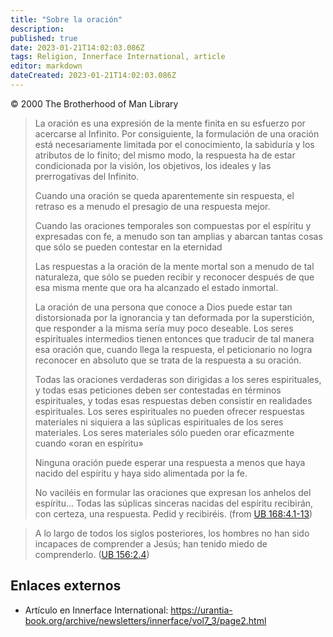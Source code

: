 ```yaml
---
title: "Sobre la oración"
description:
published: true
date: 2023-01-21T14:02:03.086Z
tags: Religion, Innerface International, article
editor: markdown
dateCreated: 2023-01-21T14:02:03.086Z
---
```


<p class="v-card v-sheet theme--light grey lighten-3 px-2">© 2000 The Brotherhood of Man Library</p>

> La oración es una expresión de la mente finita en su esfuerzo por acercarse al Infinito. Por consiguiente, la formulación de una oración está necesariamente limitada por el conocimiento, la sabiduría y los atributos de lo finito; del mismo modo, la respuesta ha de estar condicionada por la visión, los objetivos, los ideales y las prerrogativas del Infinito.
> 
> Cuando una oración se queda aparentemente sin respuesta, el retraso es a menudo el presagio de una respuesta mejor.
> 
> Cuando las oraciones temporales son compuestas por el espíritu y expresadas con fe, a menudo son tan amplias y abarcan tantas cosas que sólo se pueden contestar en la eternidad
> 
> Las respuestas a la oración de la mente mortal son a menudo de tal naturaleza, que sólo se pueden recibir y reconocer después de que esa misma mente que ora ha alcanzado el estado inmortal.
> 
> La oración de una persona que conoce a Dios puede estar tan distorsionada por la ignorancia y tan deformada por la superstición, que responder a la misma sería muy poco deseable. Los seres espirituales intermedios tienen entonces que traducir de tal manera esa oración que, cuando llega la respuesta, el peticionario no logra reconocer en absoluto que se trata de la respuesta a su oración.
> 
> Todas las oraciones verdaderas son dirigidas a los seres espirituales, y todas esas peticiones deben ser contestadas en términos espirituales, y todas esas respuestas deben consistir en realidades espirituales. Los seres espirituales no pueden ofrecer respuestas materiales ni siquiera a las súplicas espirituales de los seres materiales. Los seres materiales sólo pueden orar eficazmente cuando «oran en espíritu» 
> 
> Ninguna oración puede esperar una respuesta a menos que haya nacido del espíritu y haya sido alimentada por la fe.
> 
> No vaciléis en formular las oraciones que expresan los anhelos del espíritu... Todas las súplicas sinceras nacidas del espíritu recibirán, con certeza, una respuesta. Pedid y recibiréis. (from [UB 168:4.1-13](/en/The_Urantia_Book/168#p4_1))

> A lo largo de todos los siglos posteriores, los hombres no han sido incapaces de comprender a Jesús; han tenido miedo de comprenderlo. ([UB 156:2.4](/en/The_Urantia_Book/156#p2_4))

## Enlaces externos

* Artículo en Innerface International: https://urantia-book.org/archive/newsletters/innerface/vol7_3/page2.html